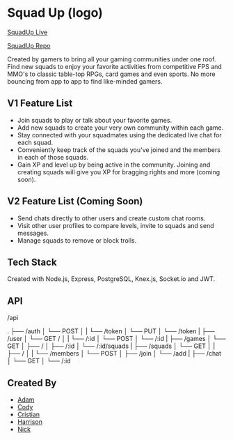 # Squad Up (logo)

[SquadUp Live](https://squadup.now.sh "Live Site")

[SquadUp Repo](https://github.com/cgillette12/Squad-up-Client "Front End Repo")

Created by gamers to bring all your gaming communities under one roof. Find new squads to enjoy your favorite activities from competitive FPS and MMO's to classic table-top RPGs, card games and even sports. No more bouncing from app to app to find like-minded gamers. 

## V1 Feature List
* Join squads to play or talk about your favorite games.
* Add new squads to create your very own community within each game.
* Stay connected with your squadmates using the dedicated live chat for each squad. 
* Conveniently keep track of the squads you've joined and the members in each of those squads. 
* Gain XP and level up by being active in the community. Joining and creating squads will give you XP for bragging rights and more (coming soon). 

## V2 Feature List (Coming Soon)
* Send chats directly to other users and create custom chat rooms. 
* Visit other user profiles to compare levels, invite to squads and send messages. 
* Manage squads to remove or block trolls.

## Tech Stack
Created with Node.js, Express, PostgreSQL, Knex.js, Socket.io and JWT. 

## API 

/api

.
├── /auth
│   └── POST
│   |   └── /token
│   └── PUT
│       └── /token
|
├── /user
│   └── GET /
│   |   └── /:id
│   └── POST
│       └── /:id
|
├── /games
│   └── GET
│       ├── /
│       ├── /:id
│       └── /:id/squads
|
├── /squads
│   └── GET
│   |   ├── /
│   |   └── /members
│   └── POST
│       ├── /join
│       └── /add
|
├── /chat
│   └── GET
│       └── /:id

## Created By
* [Adam](https://github.com/AdamPavlicek "Adam's Github")
* [Cody](https://github.com/cgillette12 "Cody's Github")
* [Cristian](https://github.com/therealcriscam "Cristian's Github")
* [Harrison](https://github.com/hhcgit "Harrison's Github")
* [Nick](https://github.com/nickjlee "Nick's Github")